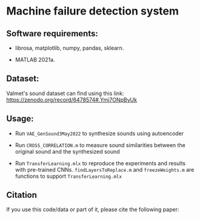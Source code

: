 # Machine failure detection system

## Software requirements:
- librosa, matplotlib, numpy, pandas, sklearn. 

- MATLAB 2021a.

## Dataset:
Valmet's sound dataset can find using this link: https://zenodo.org/record/6478574#.Ymj7ONpByUk

## Usage:

- Run ```VAE_GenSound3May2022``` to synthesize sounds using autoencoder

- Run ```CROSS_CORRELATION.m``` to measure sound similarities between the original sound and the synthesized sound

- Run ```TransferLearning.mlx``` to reproduce the experiments and results with pre-trained CNNs. ```findLayersToReplace.m``` and ```freezeWeights.m``` are functions to support ```TransferLearning.mlx```

## Citation
If you use this code/data or part of it, please cite the following paper:



